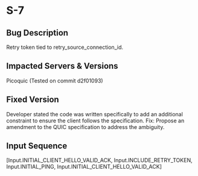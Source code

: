 # S-7

## Bug Description
Retry token tied to retry_source_connection_id.

## Impacted Servers & Versions
Picoquic (Tested on commit d2f01093)

## Fixed Version
Developer stated the code was written specifically to add an additional constraint to ensure the client follows the specification. Fix: Propose an amendment to the QUIC specification to address the ambiguity.

## Input Sequence
[Input.INITIAL_CLIENT_HELLO_VALID_ACK, Input.INCLUDE_RETRY_TOKEN, Input.INITIAL_PING, Input.INITIAL_CLIENT_HELLO_VALID_ACK]
